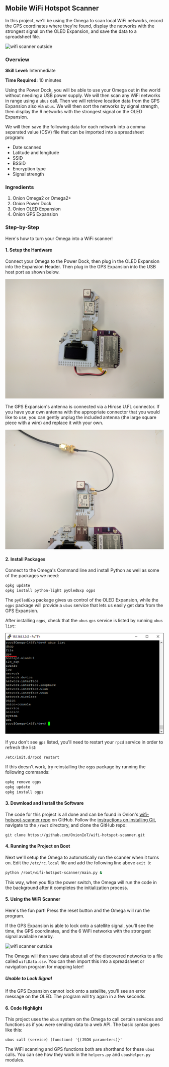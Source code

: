 ## Mobile WiFi Hotspot Scanner

In this project, we'll be using the Omega to scan local WiFi networks, record the GPS coordinates where they're found, display the networks with the strongest signal on the OLED Expansion, and save the data to a spreadsheet file.

![wifi scanner outside](./img/mobile-wifi-hotspot-scanner-outside.jpg)

### Overview

**Skill Level:** Intermediate

**Time Required:** 10 minutes

Using the Power Dock, you will be able to use your Omega out in the world without needing a USB power supply. We will then scan any WiFi networks in range using a `ubus` call. Then we will retrieve location data from the GPS Expansion also via `ubus`. We will then sort the networks by signal strength, then display the 6 networks with the strongest signal on the OLED Expansion. 

We will then save the following data for each network into a comma separated value (CSV) file that can be imported into a spreadsheet program:

* Date scanned
* Latitude and longitude
* SSID
* BSSID
* Encryption type
* Signal strength


### Ingredients

1. Onion Omega2 or Omega2+
1. Onion Power Dock
1. Onion OLED Expansion
1. Onion GPS Expansion

<!-- The Steps -->
### Step-by-Step

Here's how to turn your Omega into a WiFi scanner!

#### 1. Setup the Hardware

Connect your Omega to the Power Dock, then plug in the OLED Expansion into the Expansion Header. Then plug in the GPS Expansion into the USB host port as shown below.

![wifi scanner outside](./img/mobile-wifi-hotspot-scanner-assembled.jpg)

The GPS Expansion's antenna is connected via a Hirose U.FL connector. If you have your own antenna with the appropriate connector that you would like to use, you can gently unplug the included antenna (the large square piece with a wire) and replace it with your own.

![wifi scanner outside](./img/mobile-wifi-hotspot-scanner-external-antenna.jpg)

<!--# 2 -->

#### 2. Install Packages

Connect to the Omega's Command line and install Python as well as some of the packages we need:

```
opkg update
opkg install python-light pyOledExp ogps
```

The `pyOledExp` package gives us control of the OLED Expansion, while the `ogps` package will provide a `ubus` service that lets us easily get data from the GPS Expansion.

After installing `ogps`, check that the `ubus` `gps` service is listed by running `ubus list`:

![ubus list](../../Documentation/Doing-Stuff/img/using-gps-expansion-4-ubus-list.png)

If you don't see `gps` listed, you'll need to restart your `rpcd` service in order to refresh the list:

```
/etc/init.d/rpcd restart
```

If this doesn't work, try reinstalling the `ogps` package by running the following commands:

```
opkg remove ogps
opkg update
opkg install ogps
```

#### 3. Download and Install the Software

The code for this project is all done and can be found in Onion's [wifi-hotspot-scanner repo](https://github.com/OnionIoT/wifi-hotspot-scanner) on GitHub. Follow the [instructions on installing Git](https://docs.onion.io/omega2-docs/installing-and-using-git.html), navigate to the `/root` directory, and clone the GitHub repo:

```
git clone https://github.com/OnionIoT/wifi-hotspot-scanner.git
```

#### 4. Running the Project on Boot

Next we'll setup the Omega to automatically run the scanner when it turns on. Edit the `/etc/rc.local` file and add the following line above `exit 0`:

```sh
python /root/wifi-hotspot-scanner/main.py &
```

This way, when you flip the power switch, the Omega will run the code in the background after it completes the initialization process.

#### 5. Using the WiFi Scanner

Here's the fun part! Press the reset button and the Omega will run the program.

If the GPS Expansion is able to lock onto a satellite signal, you'll see the time, the GPS coordinates, and the 6 WiFi networks with the strongest signal available nearby.

![wifi scanner outside](./img/mobile-wifi-hotspot-scanner-outside.jpg)

The Omega will then save data about all of the discovered networks to a file called `wifiData.csv`. You can then import this into a spreadsheet or navigation program for mapping later!

##### Unable to Lock Signal

If the GPS Expansion cannot lock onto a satellite, you'll see an error message on the OLED. The program will try again in a few seconds.

#### 6. Code Highlight

This project uses the `ubus` system on the Omega to call certain services and functions as if you were sending data to a web API. The basic syntax goes like this:

```
ubus call (service) (function) '{(JSON parameters)}'
```

The WiFi scanning and GPS functions both are shorthand for these `ubus` calls. You can see how they work in the `helpers.py` and `ubusHelper.py` modules.